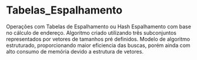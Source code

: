 # Tabelas_Espalhamento

Operações com Tabelas de Espalhamento ou Hash
Espalhamento com base no cálculo de endereço.
Algoritmo criado utilizando três subconjuntos representados por vetores de tamanhos pré definidos.
Modelo de algoritmo estruturado, proporcionando maior eficiencia das buscas, porém ainda com alto 
consumo de memória devido a estrutura de vetores.
